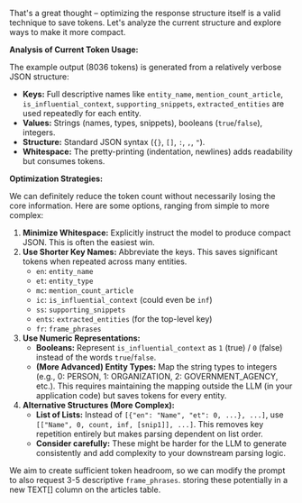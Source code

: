 That's a great thought – optimizing the response structure itself is a valid technique to save tokens. Let's analyze the current structure and explore ways to make it more compact.

**Analysis of Current Token Usage:**

The example output (8036 tokens) is generated from a relatively verbose JSON structure:

- **Keys:** Full descriptive names like `entity_name`, `mention_count_article`, `is_influential_context`, `supporting_snippets`, `extracted_entities` are used repeatedly for each entity.
- **Values:** Strings (names, types, snippets), booleans (`true`/`false`), integers.
- **Structure:** Standard JSON syntax (`{}`, `[]`, `:`, `,`, `"`).
- **Whitespace:** The pretty-printing (indentation, newlines) adds readability but consumes tokens.

**Optimization Strategies:**

We can definitely reduce the token count without necessarily losing the core information. Here are some options, ranging from simple to more complex:

1.  **Minimize Whitespace:** Explicitly instruct the model to produce compact JSON. This is often the easiest win.
2.  **Use Shorter Key Names:** Abbreviate the keys. This saves significant tokens when repeated across many entities.
    - `en`: `entity_name`
    - `et`: `entity_type`
    - `mc`: `mention_count_article`
    - `ic`: `is_influential_context` (could even be `inf`)
    - `ss`: `supporting_snippets`
    - `ents`: `extracted_entities` (for the top-level key)
    - `fr`: `frame_phrases`
3.  **Use Numeric Representations:**
    - **Booleans:** Represent `is_influential_context` as `1` (true) / `0` (false) instead of the words `true`/`false`.
    - **(More Advanced) Entity Types:** Map the string types to integers (e.g., 0: PERSON, 1: ORGANIZATION, 2: GOVERNMENT_AGENCY, etc.). This requires maintaining the mapping outside the LLM (in your application code) but saves tokens for every entity.
4.  **Alternative Structures (More Complex):**
    - **List of Lists:** Instead of `[{"en": "Name", "et": 0, ...}, ...]`, use `[["Name", 0, count, inf, [snip1]], ...]`. This removes key repetition entirely but makes parsing dependent on list order.
    - **Consider carefully:** These might be harder for the LLM to generate consistently and add complexity to your downstream parsing logic.

We aim to create sufficient token headroom, so we can modify the prompt to also request 3-5 descriptive `frame_phrases`. storing these potentially in a new TEXT[] column on the articles table.
